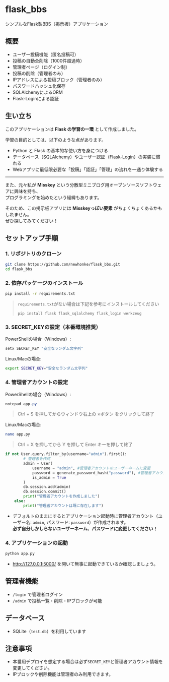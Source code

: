 # flask_bbs

シンプルなFlask製BBS（掲示板）アプリケーション

## 概要

- ユーザー投稿機能（匿名投稿可）
- 投稿の自動全削除（1000件超過時）
- 管理者ページ（ログイン制）
- 投稿の削除（管理者のみ）
- IPアドレスによる投稿ブロック（管理者のみ）
- パスワードハッシュ化保存
- SQLAlchemyによるORM
- Flask-Loginによる認証

## 生い立ち


このアプリケーションは **Flask の学習の一環** として作成しました。  

学習の目的としては、以下のような点があります。  

- Python と Flask の基本的な使い方を身につける  
- データベース（SQLAlchemy）やユーザー認証（Flask-Login）の実装に慣れる  
- Webアプリに最低限必要な「投稿」「認証」「管理」の流れを一通り体験する  

---

また、元々私が **Misskey** という分散型ミニブログ用オープンソースソフトウェアに興味を持ち、  
プログラミングを始めたという経緯もあります。  

そのため、この掲示板アプリには **Misskeyっぽい要素** がちょくちょくあるかもしれません。  
ぜひ探してみてください！

## セットアップ手順

### 1. リポジトリのクローン

```bash
git clone https://github.com/newhonke/flask_bbs.git
cd flask_bbs
```

### 2. 依存パッケージのインストール

```bash
pip install -r requirements.txt
```
> `requirements.txt`がない場合は下記を参考にインストールしてください
> 
> ```
> pip install flask flask_sqlalchemy flask_login werkzeug
> ```

### 3. SECRET_KEYの設定（本番環境推奨）

PowerShellの場合（Windows）:
```powershell
setx SECRET_KEY "安全なランダム文字列"
```

Linux/Macの場合:
```bash
export SECRET_KEY="安全なランダム文字列"
```

### 4. 管理者アカウントの設定

PowerShellの場合（Windows）:
```powershell
notepad app.py
```
> Ctrl + S を押してからウィンドウ右上の ×ボタン をクリックして終了

Linux/Macの場合:
```bash
nano app.py
```
> Ctrl + X を押してから Y を押して Enter キーを押して終了

```python
if not User.query.filter_by(username="admin").first():
        # 管理者を作成
        admin = User(
            username = "admin", #管理者アカウントのユーザーネームに変更
            password = generate_password_hash("password"), #管理者アカウントのパスワードに変更
            is_admin = True
        )
        db.session.add(admin)
        db.session.commit()
        print("管理者アカウントを作成しました")
    else:
        print("管理者アカウントは既に存在します")
```

- デフォルトのままにするとアプリケーション起動時に管理者アカウント（ユーザー名: `admin`, パスワード: `password`）が作成されます。  
**必ず自分しかしらないユーザーネーム、パスワードに変更してください！**

### 4. アプリケーションの起動

```bash
python app.py
```
- http://127.0.0.1:5000/ を開いて無事に起動できているか確認しましょう。

## 管理者機能

- `/login` で管理者ログイン
- `/admin` で投稿一覧・削除・IPブロックが可能

## データベース

- SQLite（`test.db`）を利用しています

## 注意事項

- 本番用デプロイを想定する場合は必ず`SECRET_KEY`と管理者アカウント情報を変更してください。
- IPブロックや削除機能は管理者のみ利用できます。